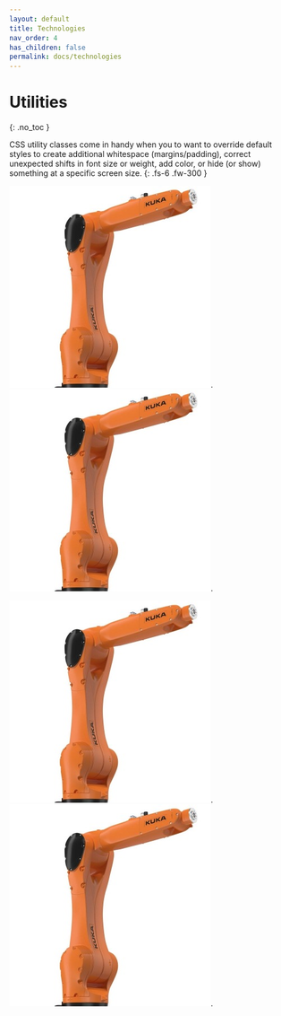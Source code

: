 ```yaml
---
layout: default
title: Technologies
nav_order: 4
has_children: false
permalink: docs/technologies
---
```


# Utilities
{: .no_toc }

CSS utility classes come in handy when you to want to override default styles to create additional whitespace (margins/padding), correct unexpected shifts in font size or weight, add color, or hide (or show) something at a specific screen size.
{: .fs-6 .fw-300 }


[![](../../assets/images/kr10.jpg)](technologies/kr10).
[![](../../assets/images/kr10.jpg)](technologies/kr10).


[![](../../assets/images/kr10.jpg)](technologies/kr10).
[![](../../assets/images/kr10.jpg)](technologies/kr10).


